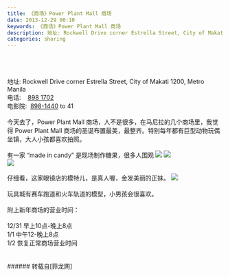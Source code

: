 ```yaml
---
title: 《商场》Power Plant Mall 商场
date: 2013-12-29 00:10
keywords: 《商场》Power Plant Mall 商场
description: 地址: Rockwell Drive corner Estrella Street, City of Makati 1200, Metro Manila 电话:    898 1702 电影院:  898-1440 to 41今天去了，Power Plant Mall 商场，人不是很多，在马尼拉的几个商场里，我觉得 Power Plant Mall 商场的圣诞布置最美，最整齐。特别每年都有巨型动物玩偶坐镇，大人小孩都喜欢拍照。有一家 “made in candy” 是现场制作糖果，很多人围观仔细看，这家眼镜店的模特儿，是真人喔，金发美丽的正妹。玩具城有赛车跑道和火车轨道的模型，小男孩会很喜欢。附上新年商场的营业时间：12/31 早上10点-晚上8点1/1 中午12-晚上8点1/2 恢复正常商场营业时间
categories: sharing
---
```

<td class="t_f" id="postmessage_87808">

<br/>
<br/>
<br/>
地址: Rockwell Drive corner Estrella Street, City of Makati 1200, Metro Manila <br/>
电话:    <a href="http://www.flw.ph/tel:898%201702" target="_blank">898 1702</a> <br/>
电影院:  <a href="http://www.flw.ph/tel:898-1440" target="_blank">898-1440</a> to 41<br/>
<br/>
今天去了，Power Plant Mall 商场，人不是很多，在马尼拉的几个商场里，我觉得 Power Plant Mall 商场的圣诞布置最美，最整齐。特别每年都有巨型动物玩偶坐镇，大人小孩都喜欢拍照。<br/>
<br/>
有一家 “made in candy” 是现场制作糖果，很多人围观

<img aid="35983" data-cf-modified-09505896997c029058c1140f-="" file="data/attachment/forum/201312/29/001410rhwd8144wk57yr3t.jpg.thumb.jpg" id="aimg_35983" inpost="1" onclick="" onmouseover="" src="http://www.flw.ph/data/attachment/forum/201312/29/001410rhwd8144wk57yr3t.jpg" style="cursor:pointer" zoomfile="data/attachment/forum/201312/29/001410rhwd8144wk57yr3t.jpg"/>



<img aid="35984" data-cf-modified-09505896997c029058c1140f-="" file="data/attachment/forum/201312/29/001421pnzxyx90bteebr37.jpg.thumb.jpg" id="aimg_35984" inpost="1" onclick="" onmouseover="" src="http://www.flw.ph/data/attachment/forum/201312/29/001421pnzxyx90bteebr37.jpg" style="cursor:pointer" zoomfile="data/attachment/forum/201312/29/001421pnzxyx90bteebr37.jpg"/>


<br/>

<img aid="35985" data-cf-modified-09505896997c029058c1140f-="" file="data/attachment/forum/201312/29/001434l9eqp31et01unoep.jpg.thumb.jpg" id="aimg_35985" inpost="1" onclick="" onmouseover="" src="http://www.flw.ph/data/attachment/forum/201312/29/001434l9eqp31et01unoep.jpg" style="cursor:pointer" zoomfile="data/attachment/forum/201312/29/001434l9eqp31et01unoep.jpg"/>


<br/>
<br/>
仔细看，这家眼镜店的模特儿，是真人喔，金发美丽的正妹。

<img aid="35986" data-cf-modified-09505896997c029058c1140f-="" file="data/attachment/forum/201312/29/001452jjcrxxr50mxm6rtv.jpg.thumb.jpg" id="aimg_35986" inpost="1" onclick="" onmouseover="" src="http://www.flw.ph/data/attachment/forum/201312/29/001452jjcrxxr50mxm6rtv.jpg" style="cursor:pointer" zoomfile="data/attachment/forum/201312/29/001452jjcrxxr50mxm6rtv.jpg"/>


<br/>
<br/>
玩具城有赛车跑道和火车轨道的模型，小男孩会很喜欢。<br/>
<br/>
附上新年商场的营业时间：<br/>
<br/>
12/31 早上10点-晚上8点<br/>
1/1 中午12-晚上8点<br/>
1/2 恢复正常商场营业时间<br/>
<br/>
<br/>
</td>
###### 转载自[菲龙网]